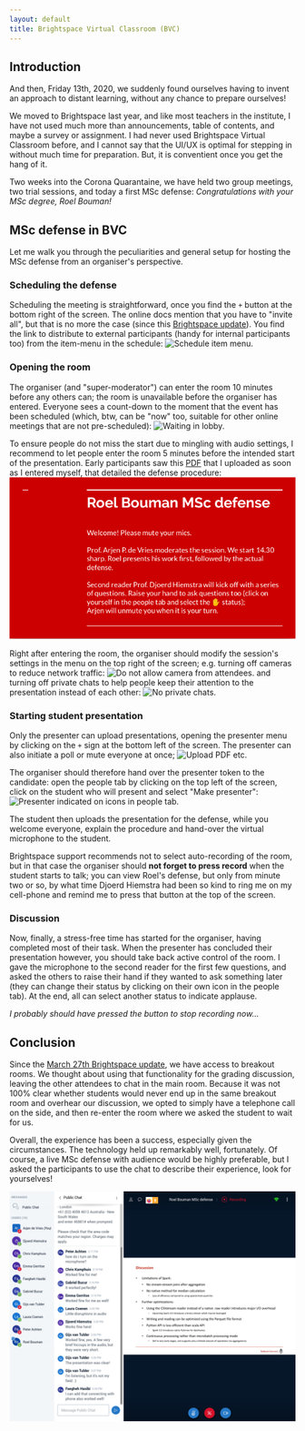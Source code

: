 ```yaml
---
layout: default
title: Brightspace Virtual Classroom (BVC)
---
```


## Introduction

And then, Friday 13th, 2020, we suddenly found ourselves having to invent an approach to distant learning,
without any chance to prepare ourselves!

We moved to Brightspace last year, and like most teachers in the institute, I have not used much more than
announcements, table of contents, and maybe a survey or assignment. I had never used 
Brightspace Virtual Classroom before, and I cannot say that the UI/UX is optimal for stepping in without 
much time for preparation. But, it is conventient once you get the hang of it.

Two weeks into the Corona Quarantaine, we have held two group meetings, two trial sessions, and today a 
first MSc defense: _Congratulations with your MSc degree, Roel Bouman!_

## MSc defense in BVC

Let me walk you through the peculiarities and general setup for hosting the MSc defense from an organiser's perspective.

### Scheduling the defense

Scheduling the meeting is straightforward, once you find the `+` button at the bottom right of the screen. 
The online docs mention that you have to "invite all", but that is no more the case (since this 
[Brightspace update][update]). You find the link to distribute to external participants (handy for 
internal participants too) from the item-menu in the schedule:
![][item-menu-schedule]

### Opening the room

The organiser (and "super-moderator") can enter the room 10 minutes before any others can; the room is unavailable
before the organiser has entered. Everyone sees a count-down to the moment that the event has been scheduled 
(which, btw, can be "now" too, suitable for other online meetings that are not pre-scheduled):
![][enter-meeting-room]

To ensure people do not miss the start due to mingling with audio settings, I recommend to let people enter the room 
5 minutes before the intended start of the presentation. Early participants saw this [PDF](roel-msc-welcome.pdf) that
I uploaded as soon as I entered myself, that detailed the defense procedure:
![Welcome slide][welcome]

Right after entering the room, the organiser should modify the session's settings in the menu on the top right 
of the screen; e.g. turning off cameras to reduce network traffic: ![][no-cam] and turning off private chats 
to help people keep their attention to the presentation instead of each other:
![][no-priv-chat]

### Starting student presentation

Only the presenter can upload presentations, opening the presenter menu by clicking on the `+` sign at the bottom 
left of the screen. The presenter can also initiate a poll or mute everyone at once; 
![][upload-etc]

The organiser should therefore hand over the presenter token to the candidate: open the people tab by clicking on the 
top left of the screen, click on the student who will present and select "Make presenter":
![][moderator-presenter]

The student then uploads the presentation for the defense, while you welcome everyone, explain the procedure and 
hand-over the virtual microphone to the student.

Brightspace support recommends not to select auto-recording of the room, but in that case the organiser should 
**not forget to press record** when the student starts to talk; you can view Roel's defense, 
but only from minute two or so, by what time Djoerd Hiemstra had been so kind to ring me on my cell-phone and 
remind me to press that button at the top of the screen.

### Discussion

Now, finally, a stress-free time has started for the organiser, having completed most of their task.
When the presenter has concluded their presentation however, you should take back active control of the room.
I gave the microphone to the second reader for the first few questions, and asked the others to raise their
hand if they wanted to ask something later (they can change their status by clicking on their own icon in the
people tab). At the end, all can select another status to indicate applause.

_I probably should have pressed the button to stop recording now..._

## Conclusion

Since the [March 27th Brightspace update][update], we have access to breakout rooms. We thought about using that 
functionality for the grading discussion, leaving the other attendees to chat in the main room. Because it was not 
100% clear whether students would never end up in the same breakout room and overhear our discussion, we opted to 
simply have a telephone call on the side, and then re-enter the room where we asked the student to wait for us.

Overall, the experience has been a success, especially given the circumstances. The technology held up remarkably well, 
fortunately. Of course, a live MSc defense with audience would be highly preferable, but I asked the participants to 
use the chat to describe their experience, look for yourselves!

![BVC screenshot][overview]

[welcome]:               roel-msc-welcome.png                        "Welcome to the session."
[overview]:              BVC-overview.png                            "Brightspace Virtual Classroom during defense."
[item-menu-schedule]:    BVC-item-menu-schedule.png                  "Schedule item menu."
[enter-meeting-room]:    BVC-lobby-enter-meeting-room-in-9-min.png   "Waiting in lobby."
[moderator-presenter]:   BVC-make-moderator-or-presenter.png         "Presenter indicated on icons in people tab."
[no-cam]:                BVC-settings-no-camera.png                  "Do not allow camera from attendees."
[no-priv-chat]:          BVC-settings-no-priv-chat.png               "No private chats."
[upload-etc]:            BVC-upload-poll-muteAll.png                 "Upload PDF etc."

[update]: https://ru-werkinstructies.screenstepslive.com/s/Teacher/m/84405/l/1223105-what-s-new-march-2020 "Update 27/3/2020"
